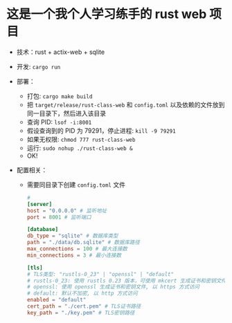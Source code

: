 # 这是一个我个人学习练手的 rust web 项目

- 技术：rust + actix-web + sqlite
- 开发: `cargo run`
- 部署：

  - 打包: `cargo make build`
  - 把 `target/release/rust-class-web` 和 `config.toml` 以及依赖的文件放到同一目录下，然后进入该目录
  - 查询 PID: `lsof -i:8001`
  - 假设查询到的 PID 为 79291，停止进程: `kill -9 79291`
  - 如果无权限: `chmod 777 rust-class-web`
  - 运行: `sudo nohup ./rust-class-web &`
  - OK!

- 配置相关：

  - 需要同目录下创建 `config.toml` 文件

    ```toml
    #
    [server]
    host = "0.0.0.0" # 监听地址
    port = 8001 # 监听端口

    [database]
    db_type = "sqlite" # 数据库类型
    path = "./data/db.sqlite" # 数据库路径
    max_connections = 100 # 最大连接数
    min_connections = 3 # 最小连接数

    [tls]
    # TLS类型: "rustls-0_23" | "openssl" | "default"
    # rustls-0_23: 使用 rustls 0.23 版本，可使用 mkcert 生成证书和密钥文件, 以 https 方式访问
    # openssl: 使用 openssl 生成证书和密钥文件, 以 https 方式访问
    # default: 默认不加密, 以 http 方式访问
    enabled = "default"
    cert_path = "./cert.pem" # TLS证书路径
    key_path = "./key.pem" # TLS密钥路径
    ```
